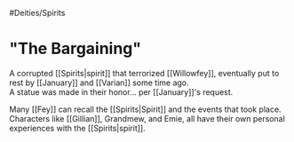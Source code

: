 #Deities/Spirits
# "The Bargaining"
 A corrupted [[Spirits|spirit]] that terrorized [[Willowfey]], eventually put to rest by [[January]] and [[Varian]] some time ago.  
A statue was made in their honor... per [[January]]'s request.

Many [[Fey]] can recall the [[Spirits|Spirit]] and the events that took place. Characters like [[Gillian]], Grandmew, and Emie, all have their own personal experiences with the [[Spirits|spirit]].

